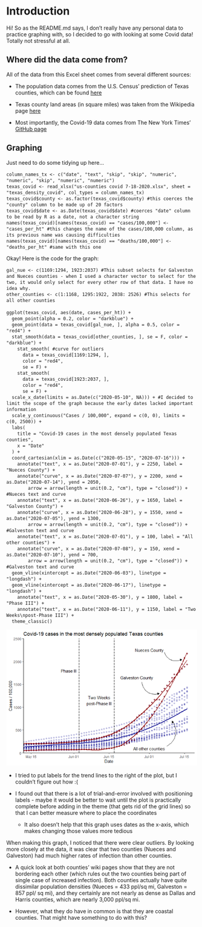 Introduction
============

Hi! So as the README.md says, I don’t really have any personal data to
practice graphing with, so I decided to go with looking at some Covid
data! Totally not stressful at all.

Where did the data come from?
-----------------------------

All of the data from this Excel sheet comes from several different
sources:

-   The population data comes from the U.S. Census’ prediction of Texas
    counties, which can be found
    [here](https://www2.census.gov/programs-surveys/popest/tables/2010-2019/counties/totals/co-est2019-annres-48.xlsx)

-   Texas county land areas (in square miles) was taken from the
    Wikipedia page
    [here](https://en.wikipedia.org/wiki/List_of_counties_in_Texas)

-   Most importantly, the Covid-19 data comes from The New York Times’
    [GitHub page](https://github.com/nytimes/covid-19-data)

Graphing
--------

Just need to do some tidying up here…

    column_names_tx <- c("date", "text", "skip", "skip", "numeric", "numeric", "skip", "numeric", "numeric")
    texas_covid <- read_xlsx("us-counties covid 7-18-2020.xlsx", sheet = "texas_density_covid", col_types = column_names_tx)
    texas_covid$county <- as.factor(texas_covid$county) #this coerces the "county" column to be made up of 20 factors
    texas_covid$date <- as.Date(texas_covid$date) #coerces "date" column to be read by R as a date, not a character string
    names(texas_covid)[names(texas_covid) == "cases/100,000"] <- "cases_per_ht" #this changes the name of the cases/100,000 column, as its previous name was causing difficulties
    names(texas_covid)[names(texas_covid) == "deaths/100,000"] <- "deaths_per_ht" #same with this one

Okay! Here is the code for the graph:

    gal_nue <- c(1169:1294, 1923:2037) #This subset selects for Galveston and Nueces counties - when I used a character vector to select for the two, it would only select for every other row of that data. I have no idea why.
    other_counties <- c(1:1168, 1295:1922, 2038: 2526) #This selects for all other counties

    ggplot(texas_covid, aes(date, cases_per_ht)) +
      geom_point(alpha = 0.2, color = "darkblue") +
      geom_point(data = texas_covid[gal_nue, ], alpha = 0.5, color = "red4") +
      stat_smooth(data = texas_covid[other_counties, ], se = F, color = "darkblue") +
        stat_smooth( #curve for outliers
          data = texas_covid[1169:1294, ], 
          color = "red4",
          se = F) + 
        stat_smooth(
          data = texas_covid[1923:2037, ],
          color = "red4",
          se = F) +
      scale_x_date(limits = as.Date(c("2020-05-10", NA))) + #I decided to limit the scope of the graph because the early dates lacked important information
      scale_y_continuous("Cases / 100,000", expand = c(0, 0), limits = c(0, 2500)) +
      labs(
        title = "Covid-19 cases in the most densely populated Texas counties",
        x = "Date"
      ) +
      coord_cartesian(xlim = as.Date(c("2020-05-15", "2020-07-16"))) +
        annotate("text", x = as.Date("2020-07-01"), y = 2250, label = "Nueces County") +
        annotate("curve", x = as.Date("2020-07-07"), y = 2200, xend = as.Date("2020-07-14"), yend = 2050,
            arrow = arrow(length = unit(0.2, "cm"), type = "closed")) + #Nueces text and curve
        annotate("text", x = as.Date("2020-06-26"), y = 1650, label = "Galveston County") +
        annotate("curve", x = as.Date("2020-06-28"), y = 1550, xend = as.Date("2020-07-05"), yend = 1300,
            arrow = arrow(length = unit(0.2, "cm"), type = "closed")) + #Galveston text and curve
        annotate("text", x = as.Date("2020-07-01"), y = 100, label = "All other counties") +
        annotate("curve", x = as.Date("2020-07-08"), y = 150, xend = as.Date("2020-07-10"), yend = 700,
            arrow = arrow(length = unit(0.2, "cm"), type = "closed")) + #Galveston text and curve
      geom_vline(xintercept = as.Date("2020-06-03"), linetype = "longdash") +
      geom_vline(xintercept = as.Date("2020-06-17"), linetype = "longdash") +
        annotate("text", x = as.Date("2020-05-30"), y = 1800, label = "Phase III") +
        annotate("text", x = as.Date("2020-06-11"), y = 1150, label = "Two Weeks\npost-Phase III") +
      theme_classic()

![](Covid-Data-Import-and-Graph_files/figure-markdown_strict/Graph%201-1.png)

-   I tried to put labels for the trend lines to the right of the plot,
    but I couldn’t figure out how :(

-   I found out that there is a lot of trial-and-error involved with
    positioning labels - maybe it would be better to wait until the plot
    is practically complete before adding in the theme (that gets rid of
    the grid lines) so that I can better measure where to place the
    coordinates

    -   It also doesn’t help that this graph uses dates as the x-axis,
        which makes changing those values more tedious

When making this graph, I noticed that there were clear outliers. By
looking more closely at the data, it was clear that two counties (Nueces
and Galveston) had much higher rates of infection than other counties.

-   A quick look at both counties’ wiki pages show that they are not
    bordering each other (which rules out the two counties being part of
    single case of increased infection). Both counties actually have
    quite dissimilar population densities (Nueces = 433 ppl/sq mi,
    Galveston = 857 ppl/ sq mi), and they certainly are not nearly as
    dense as Dallas and Harris counties, which are nearly 3,000
    ppl/sq mi.

-   However, what they do have in common is that they are coastal
    counties. That might have something to do with this?
